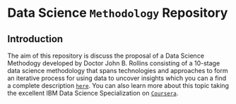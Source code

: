 # Data Science `Methodology` Repository

## Introduction
The aim of this repository is discuss the proposal of a Data Science Methodogy developed by Doctor John B. Rollins consisting of a 10-stage data science methodology that spans technologies and approaches to form an iterative process for using data to uncover insights
which you can a find a complete description [`here`][methodology_link].
You can also learn more about this topic taking the excellent IBM Data Science Specialization on [`Coursera`][course_link].  


[methodology_link]: https://www-01.ibm.com/common/ssi/cgi-bin/ssialias?htmlfid=IMW14824USEN#
[course_link]: https://www.coursera.org/specializations/ibm-data-science-professional-certificate
